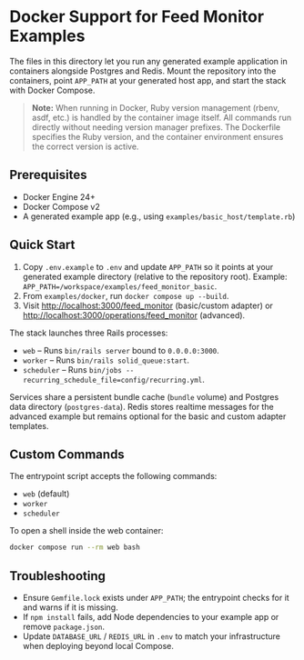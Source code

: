 # Docker Support for Feed Monitor Examples

The files in this directory let you run any generated example application in containers alongside Postgres and Redis. Mount the repository into the containers, point `APP_PATH` at your generated host app, and start the stack with Docker Compose.

> **Note:** When running in Docker, Ruby version management (rbenv, asdf, etc.) is handled by the container image itself. All commands run directly without needing version manager prefixes. The Dockerfile specifies the Ruby version, and the container environment ensures the correct version is active.

## Prerequisites

- Docker Engine 24+
- Docker Compose v2
- A generated example app (e.g., using `examples/basic_host/template.rb`)

## Quick Start

1. Copy `.env.example` to `.env` and update `APP_PATH` so it points at your generated example directory (relative to the repository root). Example: `APP_PATH=/workspace/examples/feed_monitor_basic`.
2. From `examples/docker`, run `docker compose up --build`.
3. Visit <http://localhost:3000/feed_monitor> (basic/custom adapter) or <http://localhost:3000/operations/feed_monitor> (advanced).

The stack launches three Rails processes:

- `web` – Runs `bin/rails server` bound to `0.0.0.0:3000`.
- `worker` – Runs `bin/rails solid_queue:start`.
- `scheduler` – Runs `bin/jobs --recurring_schedule_file=config/recurring.yml`.

Services share a persistent bundle cache (`bundle` volume) and Postgres data directory (`postgres-data`). Redis stores realtime messages for the advanced example but remains optional for the basic and custom adapter templates.

## Custom Commands

The entrypoint script accepts the following commands:

- `web` (default)
- `worker`
- `scheduler`

To open a shell inside the web container:

```bash
docker compose run --rm web bash
```

## Troubleshooting

- Ensure `Gemfile.lock` exists under `APP_PATH`; the entrypoint checks for it and warns if it is missing.
- If `npm install` fails, add Node dependencies to your example app or remove `package.json`.
- Update `DATABASE_URL` / `REDIS_URL` in `.env` to match your infrastructure when deploying beyond local Compose.
